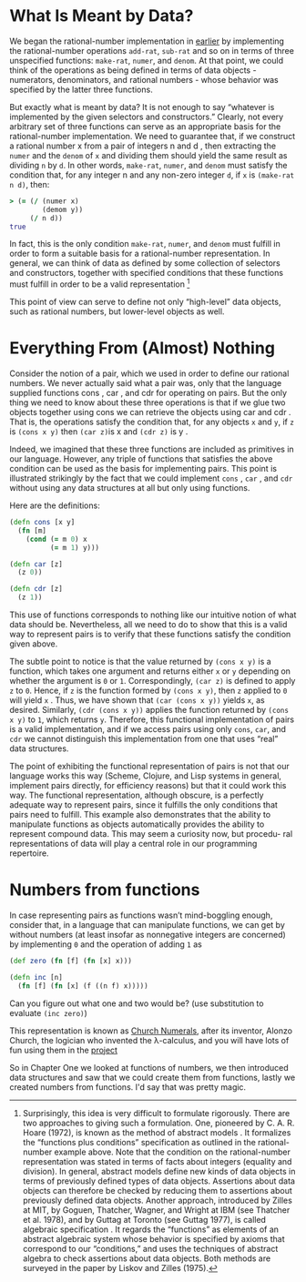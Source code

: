 # What Is Meant by Data?

We began the rational-number implementation in
[earlier](/section/2-data-abstraction) by implementing the
rational-number operations `add-rat`, `sub-rat` and so on in terms of
three unspecified functions: `make-rat`, `numer`, and `denom`.  At
that point, we could think of the operations as being defined in terms
of data objects - numerators, denominators, and rational numbers -
whose behavior was specified by the latter three functions.

But exactly what is meant by data? It is not enough to say “whatever
is implemented by the given selectors and constructors.” Clearly, not
every arbitrary set of three functions can serve as an appropriate
basis for the rational-number implementation. We need to guarantee
that, if we construct a rational number x from a pair of integers n
and d , then extracting the `numer` and the `denom` of `x` and
dividing them should yield the same result as dividing `n` by `d`. In
other words, `make-rat`, `numer`, and `denom` must satisfy the
condition that, for any integer n and any non-zero integer `d`, if `x`
is `(make-rat n d)`, then:

```clojure
> (= (/ (numer x)
        (demom y))
     (/ n d))
true
```

In fact, this is the only condition `make-rat`, `numer`, and `denom`
must fulfill in order to form a suitable basis for a rational-number
representation.  In general, we can think of data as defined by some
collection of selectors and constructors, together with specified
conditions that these functions must fulfill in order to be a valid
representation [^1]

[^1]: Surprisingly, this idea is very difficult to formulate
    rigorously. There are two approaches to giving such a formulation. One,
    pioneered by C. A. R. Hoare (1972), is known as the method of abstract
    models . It formalizes the “functions plus conditions” specification
    as outlined in the rational-number example above. Note that the
    condition on the rational-number representation was stated in terms of
    facts about integers (equality and division). In general, abstract
    models define new kinds of data objects in terms of previously defined
    types of data objects. Assertions about data objects can therefore be
    checked by reducing them to assertions about previously defined data
    objects. Another approach, introduced by Zilles at MIT, by Goguen,
    Thatcher, Wagner, and Wright at IBM (see Thatcher et al. 1978), and by
    Guttag at Toronto (see Guttag 1977), is called algebraic specification
    . It regards the “functions” as elements of an abstract algebraic
    system whose behavior is specified by axioms that correspond to our
    “conditions,” and uses the techniques of abstract algebra to check
    assertions about data objects. Both methods are surveyed in the paper
    by Liskov and Zilles (1975).

This point of view can serve to define not only “high-level” data
objects, such as rational numbers, but lower-level objects as
well.

# Everything From (Almost) Nothing

Consider the notion of a pair, which we used in order to define our
rational numbers. We never actually said what a pair was, only that
the language supplied functions cons , car , and cdr for operating on
pairs. But the only thing we need to know about these three operations
is that if we glue two objects together using cons we can retrieve the
objects using car and cdr . That is, the operations satisfy the
condition that, for any objects `x` and `y`, if `z` is `(cons x y)`
then `(car z)`is x and `(cdr z)` is y .

Indeed, we imagined that these three functions are included as
primitives in our language. However, any triple of functions that
satisfies the above condition can be used as the basis for
implementing pairs.  This point is illustrated strikingly by the fact
that we could implement `cons` , `car` , and `cdr` without using any
data structures at all but only using functions.

Here are the definitions:

```clojure
(defn cons [x y]
  (fn [m]
    (cond (= m 0) x
          (= m 1) y)))

(defn car [z]
  (z 0))

(defn cdr [z]
  (z 1))
```

This use of functions corresponds to nothing like our intuitive
notion of what data should be. Nevertheless, all we need to do to show
that this is a valid way to represent pairs is to verify that these
functions satisfy the condition given above.

The subtle point to notice is that the value returned by `(cons x y)`
is a function, which takes one argument and returns either `x` or `y`
depending on whether the argument is `0` or `1`. Correspondingly,
`(car z)` is defined to apply `z` to `0`. Hence, if `z` is the
function formed by `(cons x y)`, then `z` applied to `0` will yield
`x` . Thus, we have shown that `(car (cons x y))` yields `x`, as
desired. Similarly, `(cdr (cons x y))` applies the function returned
by `(cons x y)` to `1`, which returns `y`. Therefore, this functional
implementation of pairs is a valid implementation, and if we access
pairs using only `cons`, `car`, and `cdr` we cannot distinguish this
implementation from one that uses “real” data structures.

The point of exhibiting the functional representation of pairs is not
that our language works this way (Scheme, Clojure, and Lisp systems in
general, implement pairs directly, for efficiency reasons) but that it
could work this way. The functional representation, although obscure,
is a perfectly adequate way to represent pairs, since it fulfills the
only conditions that pairs need to fulfill. This example also
demonstrates that the ability to manipulate functions as objects
automatically provides the ability to represent compound data. This
may seem a curiosity now, but procedu- ral representations of data
will play a central role in our programming repertoire.

# Numbers from functions

In case representing pairs as functions wasn’t mind-boggling enough,
consider that, in a language that can manipulate functions, we can get
by without numbers (at least insofar as nonnegative integers are
concerned) by implementing `0` and the operation of adding `1` as

```clojure
(def zero (fn [f] (fn [x] x)))

(defn inc [n]
  (fn [f] (fn [x] (f ((n f) x)))))
```

Can you figure out what one and two would be?  (use substitution to
evaluate `(inc zero)`)

This representation is known as
[Church Numerals](https://en.wikipedia.org/wiki/Church_encoding#Church_numerals),
after its inventor, Alonzo Church, the logician who invented the
λ-calculus, and you will have lots of fun using them in the
[project](/project-numbers)

So in Chapter One we looked at functions of numbers, we then
introduced data structures and saw that we could create them from
functions, lastly we created numbers from functions. I'd say that was
pretty magic.
